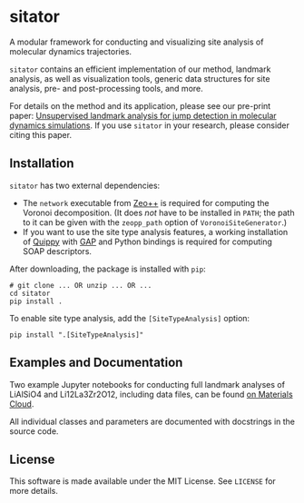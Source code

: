 # sitator

A modular framework for conducting and visualizing site analysis of molecular dynamics trajectories.

`sitator` contains an efficient implementation of our method, landmark analysis, as well as visualization tools, generic data structures for site analysis, pre- and post-processing tools, and more.

For details on the method and its application, please see our pre-print paper: [Unsupervised landmark analysis for jump detection in molecular dynamics simulations](https://arxiv.org/abs/1902.02107). If you use `sitator` in your research, please consider citing this paper.

## Installation

`sitator` has two external dependencies:

 - The `network` executable from [Zeo++](http://www.maciejharanczyk.info/Zeopp/examples.html) is required for computing the Voronoi decomposition. (It does *not* have to be installed in `PATH`; the path to it can be given with the `zeopp_path` option of `VoronoiSiteGenerator`.)
 - If you want to use the site type analysis features, a working installation of [Quippy](https://libatoms.github.io/QUIP/) with [GAP](http://www.libatoms.org/gap/gap_download.html) and Python bindings is required for computing SOAP descriptors.

After downloading, the package is installed with `pip`:

```
# git clone ... OR unzip ... OR ...
cd sitator
pip install .
```

To enable site type analysis, add the `[SiteTypeAnalysis]` option:

```
pip install ".[SiteTypeAnalysis]"
```

## Examples and Documentation

Two example Jupyter notebooks for conducting full landmark analyses of LiAlSiO4 and Li12La3Zr2O12, including data files, can be found [on Materials Cloud](https://archive.materialscloud.org/2019.0008/).

All individual classes and parameters are documented with docstrings in the source code.

## License

This software is made available under the MIT License. See `LICENSE` for more details.
